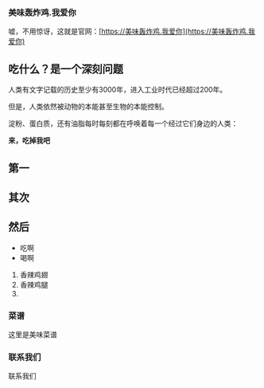 ### 美味轰炸鸡.我爱你

嘘，不用惊讶，这就是官网：[https://美味轰炸鸡.我爱你](https://美味轰炸鸡.我爱你)



## 吃什么？是一个深刻问题

人类有文字记载的历史至少有3000年，进入工业时代已经超过200年。

但是，人类依然被动物的本能甚至生物的本能控制。

淀粉、蛋白质，还有油脂每时每刻都在呼唤着每一个经过它们身边的人类：

**来，吃掉我吧**





## 第一
## 其次
## 然后

- 吃啊
- 喝啊

1. 香辣鸡翅
2. 香辣鸡腿
3. 



### 菜谱

这里是美味菜谱

### 联系我们

联系我们
